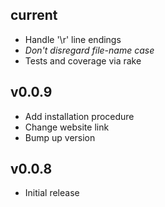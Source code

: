 current
-------

* Handle '\r' line endings
* *Don't disregard file-name case*
* Tests and coverage via rake

v0.0.9
------

* Add installation procedure
* Change website link
* Bump up version

v0.0.8
------

* Initial release
